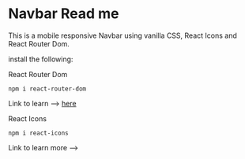 # Navbar Read me

This is a mobile responsive Navbar using vanilla CSS, React Icons and React Router Dom.

install the following:

React Router Dom

`npm i react-router-dom`

Link to learn --> <a href="https://www.npmjs.com/package/react-router-dom">here</a>

React Icons

`npm i react-icons`

Link to learn more -->

